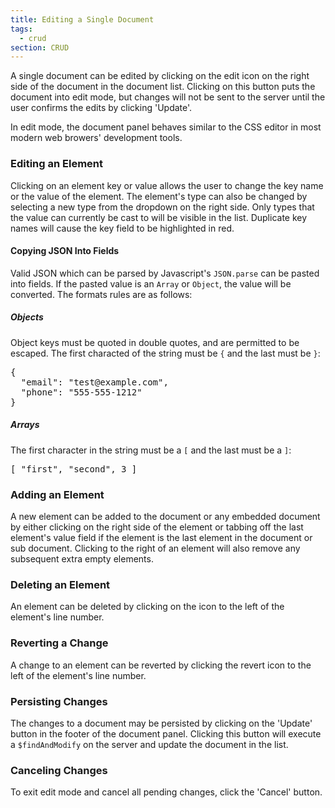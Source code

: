 ```yaml
---
title: Editing a Single Document
tags:
  - crud
section: CRUD
---
```


A single document can be edited by clicking on the edit icon
<i class='fa fa-pencil' aria-hidden='true'></i> on the right
side of the document in the document list. Clicking on this button puts
the document into edit mode, but changes will not be sent to the server
until the user confirms the edits by clicking 'Update'.

In edit mode, the document panel behaves similar to the CSS editor in
most modern web browers' development tools.

### Editing an Element

Clicking on an element key or value allows the user to change the key name
or the value of the element. The element's type can also be changed by
selecting a new type from the dropdown on the right side. Only types that
the value can currently be cast to will be visible in the list. Duplicate
key names will cause the key field to be highlighted in red.

#### Copying JSON Into Fields

Valid JSON which can be parsed by Javascript's `JSON.parse` can be pasted
into fields. If the pasted value is an `Array` or `Object`, the value will
be converted. The formats rules are as follows:

##### Objects

Object keys must be quoted in double quotes, and are permitted to be escaped.
The first characted of the string must be `{` and the last must be `}`:

<pre>
{
  "email": "test@example.com",
  "phone": "555-555-1212"
}
</pre>

##### Arrays

The first character in the string must be a `[` and the last must be a `]`:

<pre>
[ "first", "second", 3 ]
</pre>

### Adding an Element

A new element can be added to the document or any embedded document by
either clicking on the right side of the element or tabbing off the last
element's value field if the element is the last element in the document
or sub document. Clicking to the right of an element will also remove any
subsequent extra empty elements.

### Deleting an Element

An element can be deleted by clicking on the <i class='fa fa-times-circle' aria-hidden='true'></i>
icon to the left of the element's line number.

### Reverting a Change

A change to an element can be reverted by clicking the revert icon
<i class='fa fa-rotate-left' aria-hidden='true'></i>
to the left of the element's line number.

### Persisting Changes

The changes to a document may be persisted by clicking on the 'Update'
button in the footer of the document panel. Clicking this button will
execute a `$findAndModify` on the server and update the document in the
list.

### Canceling Changes

To exit edit mode and cancel all pending changes, click the 'Cancel' button.
